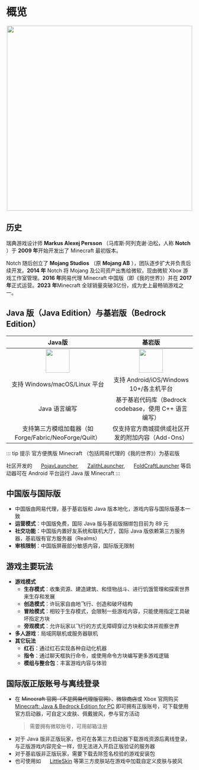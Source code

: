 # <i class="fa-solid fa-book-open"></i> 概览
<ArticleMetadata />
<div align="center">
    <img src="https://zh.minecraft.wiki/images/Minecraft_franchise_logo.svg?d4f53" width="500" />
</div>

## 历史

瑞典游戏设计师 **Markus Alexej Persson** （马库斯·阿列克谢·泊松，人称 **Notch** ）于 **2009 年**开始开发出了 Minecraft 最初版本。

Notch 随后创立了 **Mojang Studios** （原 **Mojang AB** ），团队逐步扩大并负责后续开发。**2014 年** Notch 将 Mojang 及公司资产出售给微软，现由微软 Xbox 游戏工作室管理。**2016 年**网易代理 Minecraft 中国版（即《我的世界》）并在 **2017 年**正式运营。**2023 年**Minecraft 全球销量突破3亿份，成为史上最畅销游戏之一。

## **Java 版（Java Edition）与基岩版（Bedrock Edition）**
| **Java版** | **基岩版** |
|:-:|:-:|
| <img src="https://zh.minecraft.wiki/images/thumb/Java_Edition_icon_2.png/240px-Java_Edition_icon_2.png?84f96" width="64" /> | <img src="https://zh.minecraft.wiki/images/thumb/Bedrock_Edition_icon_2.png/240px-Bedrock_Edition_icon_2.png?80b87" width="64" /> |
| 支持 Windows/macOS/Linux 平台 | 支持 Android/iOS/Windows 10+/各主机平台 |
| Java 语言编写 | 基于基岩代码库（Bedrock codebase，使用 C++ 语言编写） |
| 支持第三方模组加载器（如Forge/Fabric/NeoForge/Quilt） | 仅支持官方商城提供或社区开发的附加内容（Add-Ons） |

::: tip 提示
官方便携版 Minecraft （包括网易代理的《我的世界》）为基岩版

社区开发的 <img src="https://avatars.githubusercontent.com/u/69146964?s=200&v=4" width="16" /> [PojavLauncher](https://github.com/PojavLauncherTeam/PojavLauncher), <img src="https://avatars.githubusercontent.com/u/190403391?s=200&v=4" width="16" /> [ZalithLauncher](https://zalithlauncher.cn/), <img src="https://avatars.githubusercontent.com/u/114871581?s=200&v=4" width="16" /> [FoldCraftLauncher](https://github.com/FCL-Team/FoldCraftLauncher) 等启动器可在 Android 平台运行 Java 版 Minecraft
:::

## **中国版与国际版**
- 中国版由网易代理，基于基岩版和 Java 版本地化，游戏内容与国际版基本一致
- **运营模式**：中国版免费，国际 Java 版与基岩版捆绑包目前为 89 元
- **社交功能**：中国版内置好友系统和联机大厅，国际 Java 版依赖第三方服务器，基岩版有官方服务器（Realms）
- **审核限制**：中国版屏蔽部分敏感内容，国际版无限制


## **游戏主要玩法**
- **游戏模式**
    - **生存模式**：收集资源、建造建筑、和怪物战斗、进行饥饿管理和探索世界来生存和发展
    - **创造模式**：许玩家自由地飞行、创造和破坏结构
    - **冒险模式**：相较于生存模式，会限制一些游戏内容，只能使用指定工具破坏指定方块
    - **旁观模式**：允许玩家以飞行的方式无障碍穿过方块和实体并观察世界
- **多人游戏**：局域网联机或服务器联机
- **其它玩法**    
    - **红石**：通过红石实现各种自动化机器
    - **指令**：通过聊天框执行命令，或使用命令方块编写更多游戏逻辑
    - **模组与整合包**：丰富游戏内容与体验

## **国际版正版账号与离线登录**
- 在 ~~Minecraft 官网（不是网易代理版官网）~~、~~微软商店~~或 Xbox 官网购买 [Minecraft: Java & Bedrock Edition for PC](https://www.xbox.com/zh-cn/games/store/minecraft-java-bedrock-edition-for-pc/9nxp44l49shj) 即可拥有正版账号，可下载使用官方启动器，可自定义皮肤、佩戴披风，参与官方活动
  > 需要拥有微软账号，可用邮箱注册
- 对于 Java 版非正版玩家，也可在各第三方启动器下载游戏资源后离线登录，与正版游戏内容完全一样，但无法进入开启正版验证的服务器
- 对于基岩版非正版玩家，需要下载去除签名校验的游戏安装包
- 也可使用如 <img src="https://littleskin.cn/favicon.png" width="16" /> [LittleSkin](https://littleskin.cn/?lang=zh_CN) 等第三方皮肤站在游戏中加载自定义皮肤与披风